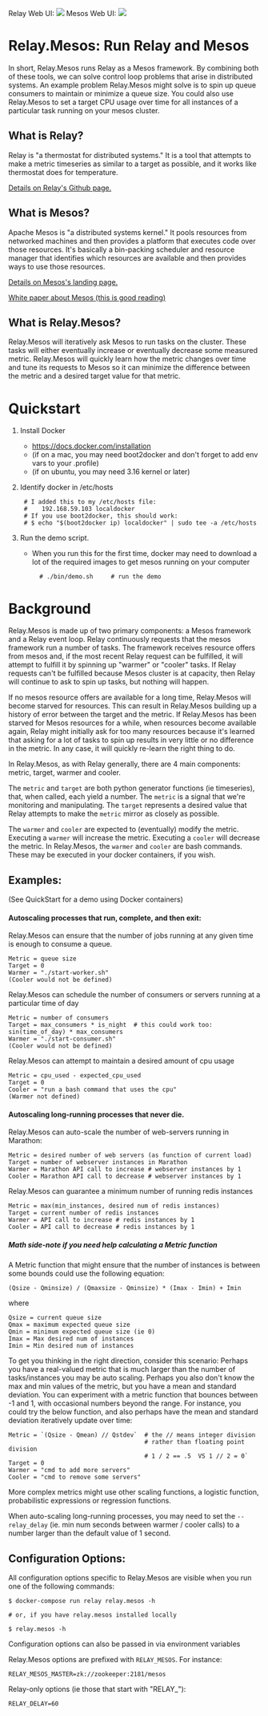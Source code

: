 Relay Web UI:
![](/screenshot_relay.png?raw=true)
Mesos Web UI:
![](/screenshot_mesos.png?raw=true)


Relay.Mesos:  Run Relay and Mesos
==========

In short, Relay.Mesos runs Relay as a Mesos framework.  By combining
both of these tools, we can solve control loop problems that arise in
distributed systems.  An example problem Relay.Mesos might solve is to
spin up queue consumers to maintain or minimize a queue size.  You could also
use Relay.Mesos to set a target CPU usage over time for all instances of
a particular task running on your mesos cluster.

What is Relay?
----------
Relay is "a thermostat for distributed systems."  It is a tool that
attempts to make a metric timeseries as similar to a target
as possible, and it works like thermostat does for temperature.

[Details on Relay's Github page.](
https://github.com/sailthru/relay/blob/master/README.md)

What is Mesos?
----------
Apache Mesos is "a distributed systems kernel."  It pools resources from
networked machines and then provides a platform that executes code over
those resources.  It's basically a bin-packing scheduler and resource
manager that identifies which resources are available and then provides
ways to use those resources.

[Details on Mesos's landing page.](http://mesos.apache.org/)

[White paper about Mesos (this is good
reading)](http://mesos.berkeley.edu/mesos_tech_report.pdf)


What is Relay.Mesos?
----------
Relay.Mesos will iteratively ask Mesos to run tasks on the cluster.
These tasks will either eventually increase or eventually decrease some
measured metric.  Relay.Mesos will quickly learn how the metric changes
over time and tune its requests to Mesos so it can minimize the difference
between the metric and a desired target value for that metric.


Quickstart
==========

1. Install Docker
    - https://docs.docker.com/installation
    - (if on a mac, you may need boot2docker and don't forget to add env vars to your .profile)
    - (if on ubuntu, you may need 3.16 kernel or later)

1. Identify docker in /etc/hosts

        # I added this to my /etc/hosts file:
        #    192.168.59.103 localdocker
        # If you use boot2docker, this should work:
        # $ echo "$(boot2docker ip) localdocker" | sudo tee -a /etc/hosts

1. Run the demo script.
    - When you run this for the first time, docker may need to download a
      lot of the required images to get mesos running on your computer

            # ./bin/demo.sh     # run the demo


Background
==========

Relay.Mesos is made up of two primary components: a Mesos framework and
a Relay event loop.  Relay continuously requests that the mesos
framework run a number of tasks.  The framework receives resource
offers from mesos and, if the most recent Relay request can be fulfilled,
it will attempt to fulfill it by spinning up "warmer" or "cooler" tasks.
If Relay requests can't be fulfilled because
Mesos cluster is at capacity, then Relay will continue to ask to spin up
tasks, but nothing will happen.

If no mesos resource offers are available for a long time, Relay.Mesos
will become starved for resources.  This can result in Relay.Mesos
building up a history of error between the target and the metric.  If
Relay.Mesos has been starved for Mesos resources for a while, when
resources become available again, Relay might initially ask for too many
resources because it's learned that asking for a lot of tasks to spin up
results in very little or no difference in the metric.  In any case, it
will quickly re-learn the right thing to do.

In Relay.Mesos, as with Relay generally, there are 4 main components:
metric, target, warmer and cooler.

The ```metric``` and ```target``` are both python generator functions
(ie timeseries), that, when called, each yield a number.  The
```metric``` is a signal that we're monitoring and manipulating.  The
```target``` represents a desired value that Relay attempts to make the
```metric``` mirror as closely as possible.

The ```warmer``` and ```cooler``` are expected to (eventually) modify
the metric.  Executing a ```warmer``` will increase the metric.
Executing a ```cooler``` will decrease the metric.  In Relay.Mesos, the
```warmer``` and ```cooler``` are bash commands.  These may be executed in
your docker containers, if you wish.


Examples:
----------

(See QuickStart for a demo using Docker containers)

#### Autoscaling processes that run, complete, and then exit:

Relay.Mesos can ensure that the number of jobs running at any given
time is enough to consume a queue.

    Metric = queue size
    Target = 0
    Warmer = "./start-worker.sh"
    (Cooler would not be defined)

Relay.Mesos can schedule the number of consumers or servers running at a
particular time of day

    Metric = number of consumers
    Target = max_consumers * is_night  # this could work too: sin(time_of_day) * max_consumers
    Warmer = "./start-consumer.sh"
    (Cooler would not be defined)

Relay.Mesos can attempt to maintain a desired amount of cpu usage

    Metric = cpu_used - expected_cpu_used
    Target = 0
    Cooler = "run a bash command that uses the cpu"
    (Warmer not defined)

#### Autoscaling long-running processes that never die.

Relay.Mesos can auto-scale the number of web-servers running in
Marathon:

    Metric = desired number of web servers (as function of current load)
    Target = number of webserver instances in Marathon
    Warmer = Marathon API call to increase # webserver instances by 1
    Cooler = Marathon API call to decrease # webserver instances by 1

Relay.Mesos can guarantee a minimum number of running redis instances

    Metric = max(min_instances, desired num of redis instances)
    Target = current number of redis instances
    Warmer = API call to increase # redis instances by 1
    Cooler = API call to decrease # redis instances by 1

##### Math side-note if you need help calculating a Metric function

A Metric function that might ensure that the number of instances is
between some bounds could use the following equation:

```
(Qsize - Qminsize) / (Qmaxsize - Qminsize) * (Imax - Imin) + Imin
```
where
```
Qsize = current queue size
Qmax = maximum expected queue size
Qmin = minimum expected queue size (ie 0)
Imax = Max desired num of instances
Imin = Min desired num of instances
```

To get you thinking in the right direction, consider this scenario:
Perhaps you have a real-valued metric that is much larger than the
number of tasks/instances you may be auto scaling.  Perhaps you also don't know
the max and min values of the metric, but you have a mean and standard
deviation.  You can experiment with a metric function that bounces
between -1 and 1, with occasional numbers beyond the range.  For
instance, you could try the below function, and also perhaps have the
mean and standard deviation iteratively update over time:

    Metric = `(Qsize - Qmean) // Qstdev`  # the // means integer division
                                          # rather than floating point division
                                          # 1 / 2 == .5  VS 1 // 2 = 0`
    Target = 0
    Warmer = "cmd to add more servers"
    Cooler = "cmd to remove some servers"

More complex metrics might use other scaling functions, a logistic
function, probabilistic expressions or regression functions.

When auto-scaling long-running processes, you may need to set the
```--relay_delay```  (ie. min num seconds between warmer / cooler calls)
to a number larger than the default value of 1 second.


Configuration Options:
----------

All configuration options specific to Relay.Mesos are visible when you
run one of the following commands:
```
$ docker-compose run relay relay.mesos -h

# or, if you have relay.mesos installed locally

$ relay.mesos -h
```

Configuration options can also be passed in via environment variables

Relay.Mesos options are prefixed with `RELAY_MESOS`.  For instance:

    RELAY_MESOS_MASTER=zk://zookeeper:2181/mesos

Relay-only options (ie those that start with "RELAY_"):

    RELAY_DELAY=60
